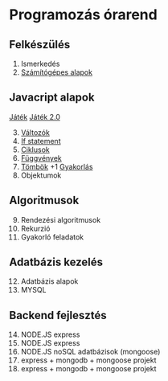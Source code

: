 # Programozás órarend

## Felkészülés

1. Ismerkedés
2. [Számítógépes alapok](./basics.md)

## Javacript alapok

[Játék](./javascript-game.md)
[Játék 2.0](./javascript-game2.md)

3. [Változók](./javascript-variables.md)
4. [If statement](./javascript-if.md)
5. [Ciklusok](./javascript-loops.md)
6. [Függvények](./javascript-functions.md)
7. [Tömbök](./javascript-arrays.md)
+1 [Gyakorlás](./javascript-arrays-functions.md)
8. Objektumok

## Algoritmusok

9. Rendezési algoritmusok
10. Rekurzió
11. Gyakorló feladatok

## Adatbázis kezelés

12. Adatbázis alapok
13. MYSQL

## Backend fejlesztés

14. NODE.JS express
15. NODE.JS express
16. NODE.JS noSQL adatbázisok (mongoose)
17. express + mongodb + mongoose projekt
18. express + mongodb + mongoose projekt